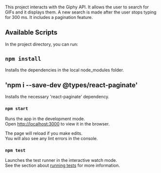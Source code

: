 This project interacts with the Giphy API. It allows the user to search for GIFs and it displays them. A new search is made after the user stops typing for 300 ms. It includes a pagination feature. 

## Available Scripts

In the project directory, you can run:

## `npm install`

Installs the dependencies in the local node_modules folder.

## 'npm i --save-dev @types/react-paginate'

Installs the necessary 'react-paginate' dependency. 

### `npm start`

Runs the app in the development mode.\
Open [http://localhost:3000](http://localhost:3000) to view it in the browser.

The page will reload if you make edits.\
You will also see any lint errors in the console.

### `npm test`

Launches the test runner in the interactive watch mode.\
See the section about [running tests](https://facebook.github.io/create-react-app/docs/running-tests) for more information.
